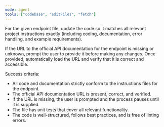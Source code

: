 ```yaml
---
mode: agent
tools: ["codebase", "editFiles", "fetch"]
---
```


For the given endpoint file, update the code so it matches all relevant project instructions exactly (including coding, documentation, error handling, and example requirements).

If the URL to the official API documentation for the endpoint is missing or unknown, prompt the user to provide it before making any changes. Once provided, automatically load the URL and verify that it is correct and accessible.

Success criteria:

- All code and documentation strictly conform to the instructions files for the endpoint.
- The official API documentation URL is present, correct, and verified.
- If the URL is missing, the user is prompted and the process pauses until it is supplied.
- The file has unit tests that cover all relevant functionality.
- The code is well-structured, follows best practices, and is free of linting errors.
